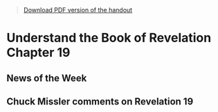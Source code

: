 >[Download PDF version of the handout](/week091822.pdf)

# Understand the Book of Revelation Chapter 19

## News of the Week

## Chuck Missler comments on Revelation 19

